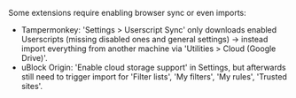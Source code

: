 Some extensions require enabling browser sync or even imports:

- Tampermonkey: 'Settings > Userscript Sync' only downloads enabled Userscripts (missing disabled ones and general settings) -> instead import everything from another machine via 'Utilities > Cloud (Google Drive)'.
- uBlock Origin: 'Enable cloud storage support' in Settings, but afterwards still need to trigger import for 'Filter lists', 'My filters', 'My rules', 'Trusted sites'.
